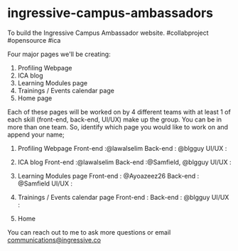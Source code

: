 # ingressive-campus-ambassadors
To build the Ingressive Campus Ambassador website. #collabproject #opensource #ica

Four major pages we'll be creating:
1. Profiling Webpage
2. ICA blog
3. Learning Modules page
4. Trainings / Events calendar page
5. Home page

Each of these pages will be worked on by 4 different teams with at least 1 of each skill (front-end, back-end, UI/UX) make up the group. You can be in more than one team. So, identify which page you would like to work on and append your name;
1. Profiling Webpage
Front-end :@lawalselim
Back-end : @blgguy
UI/UX :

2. ICA blog
Front-end :@lawalselim
Back-end :@Samfield, @blgguy
UI/UX :

3. Learning Modules page
Front-end : @Ayoazeez26
Back-end : @Samfield
UI/UX :

4. Trainings / Events calendar page
Front-end :
Back-end : @blgguy
UI/UX :

5. Home

You can reach out to me to ask more questions or email communications@ingressive.co
